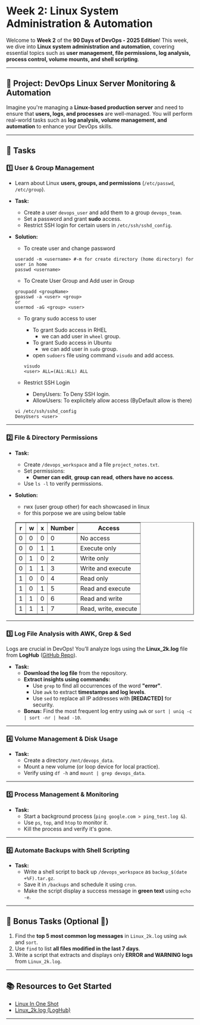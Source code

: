 # Week 2: Linux System Administration & Automation

Welcome to **Week 2** of the **90 Days of DevOps - 2025 Edition**! This week, we dive into **Linux system administration and automation**, covering essential topics such as **user management, file permissions, log analysis, process control, volume mounts, and shell scripting**.

---

## 🚀 Project: DevOps Linux Server Monitoring & Automation
Imagine you're managing a **Linux-based production server** and need to ensure that **users, logs, and processes** are well-managed. You will perform real-world tasks such as **log analysis, volume management, and automation** to enhance your DevOps skills.

---

## 📌 Tasks

### **1️⃣ User & Group Management**
- Learn about Linux **users, groups, and permissions** (`/etc/passwd`, `/etc/group`).
- **Task:**  
  - Create a user `devops_user` and add them to a group `devops_team`.
  - Set a password and grant **sudo** access.
  - Restrict SSH login for certain users in `/etc/ssh/sshd_config`.

- **Solution:**
  - To create user and change password
  ```shell
  useradd -m <username> #-m for create directory (home directory) for user in home
  passwd <username>
  ```

  - To Create User Group and Add user in Group
  ```shell
  groupadd <groupName>
  gpasswd -a <user> <group>
  or
  usermod -aG <group> <user>
  ```

  - To grany sudo access to user
    - To grant Sudo access in RHEL
      - we can add user in `wheel` group.
    - To grant Sudo access in Ubuntu
      - we can add user in `sudo` group.
    - open `sudoers` file using command `visudo` and add access.
    ```shell
    visudo
    <user> ALL=(ALL:ALL) ALL
    ```
  
  - Restrict SSH Login
    - DenyUsers: To Deny SSH login.
    - AllowUsers: To explicitely allow access (ByDefault allow is there)
  ```shell
  vi /etc/ssh/sshd_config
  DenyUsers <user>
  ```
---

### **2️⃣ File & Directory Permissions**
- **Task:**  
  - Create `/devops_workspace` and a file `project_notes.txt`.
  - Set permissions:
    - **Owner can edit**, **group can read**, **others have no access**.
  - Use `ls -l` to verify permissions.

- **Solution:**
  - rwx (user group other) for each showcased in linux
  - for this porpose we are using below table
  <table border="1" cellpadding="5" cellspacing="0">
    <thead>
      <tr>
        <th>r</th>
        <th>w</th>
        <th>x</th>
        <th>Number</th>
        <th>Access</th>
      </tr>
    </thead>
    <tbody>
      <tr>
        <td>0</td>
        <td>0</td>
        <td>0</td>
        <td>0</td>
        <td>No access</td>
      </tr>
      <tr>
        <td>0</td>
        <td>0</td>
        <td>1</td>
        <td>1</td>
        <td>Execute only</td>
      </tr>
      <tr>
        <td>0</td>
        <td>1</td>
        <td>0</td>
        <td>2</td>
        <td>Write only</td>
      </tr>
      <tr>
        <td>0</td>
        <td>1</td>
        <td>1</td>
        <td>3</td>
        <td>Write and execute</td>
      </tr>
      <tr>
        <td>1</td>
        <td>0</td>
        <td>0</td>
        <td>4</td>
        <td>Read only</td>
      </tr>
      <tr>
        <td>1</td>
        <td>0</td>
        <td>1</td>
        <td>5</td>
        <td>Read and execute</td>
      </tr>
      <tr>
        <td>1</td>
        <td>1</td>
        <td>0</td>
        <td>6</td>
        <td>Read and write</td>
      </tr>
      <tr>
        <td>1</td>
        <td>1</td>
        <td>1</td>
        <td>7</td>
        <td>Read, write, execute</td>
      </tr>
    </tbody>
  </table>

---

### **3️⃣ Log File Analysis with AWK, Grep & Sed**
Logs are crucial in DevOps! You’ll analyze logs using the **Linux_2k.log** file from **LogHub** ([GitHub Repo](https://github.com/logpai/loghub/blob/master/Linux/Linux_2k.log)).

- **Task:**  
  - **Download the log file** from the repository.
  - **Extract insights using commands:**
    - Use `grep` to find all occurrences of the word **"error"**.
    - Use `awk` to extract **timestamps and log levels**.
    - Use `sed` to replace all IP addresses with **[REDACTED]** for security.
  - **Bonus:** Find the most frequent log entry using `awk` or `sort | uniq -c | sort -nr | head -10`.

---

### **4️⃣ Volume Management & Disk Usage**
- **Task:**  
  - Create a directory `/mnt/devops_data`.
  - Mount a new volume (or loop device for local practice).
  - Verify using `df -h` and `mount | grep devops_data`.

---

### **5️⃣ Process Management & Monitoring**
- **Task:**  
  - Start a background process (`ping google.com > ping_test.log &`).
  - Use `ps`, `top`, and `htop` to monitor it.
  - Kill the process and verify it's gone.

---

### **6️⃣ Automate Backups with Shell Scripting**
- **Task:**  
  - Write a shell script to back up `/devops_workspace` as `backup_$(date +%F).tar.gz`.
  - Save it in `/backups` and schedule it using `cron`.
  - Make the script display a success message in **green text** using `echo -e`.

---

## 🎯 Bonus Tasks (Optional 🚀)
1. Find the **top 5 most common log messages** in `Linux_2k.log` using `awk` and `sort`.
2. Use `find` to list **all files modified in the last 7 days**.
3. Write a script that extracts and displays only **ERROR and WARNING logs** from `Linux_2k.log`.

---

## 📚 Resources to Get Started
- [Linux In One Shot](https://youtu.be/e01GGTKmtpc?si=FSVNFRwdNC0NZeba)
- [Linux_2k.log (LogHub)](https://github.com/logpai/loghub/blob/master/Linux/Linux_2k.log)

---
